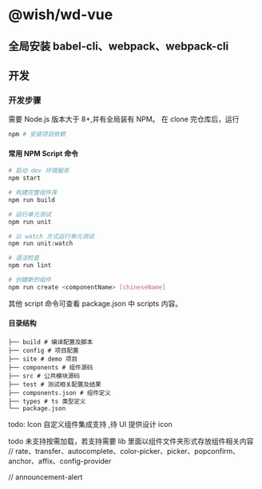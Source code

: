 # @wish/wd-vue

## 全局安装 babel-cli、webpack、webpack-cli

## 开发

### 开发步骤

需要 Node.js 版本大于 8+,并有全局装有 NPM。
在 clone 完仓库后，运行

```bash
npm # 安装项目依赖
```

#### 常用 NPM Script 命令

```bash
# 启动 dev 环境服务
npm start

# 构建完整组件库
npm run build

# 运行单元测试
npm run unit

# 以 watch 方式运行单元测试
npm run unit:watch

# 语法检查
npm run lint

# 创建新的组件
npm run create <componentName> [chineseName]
```

其他 script 命令可查看 package.json 中 scripts 内容。

#### 目录结构

```
├── build # 编译配置及脚本
├── config # 项目配置
├── site # demo 项目
├── components # 组件源码
├── src # 公共模块源码
├── test # 测试相关配置及结果
├── components.json # 组件定义
├── types # ts 类型定义
└── package.json
```

todo: Icon 自定义组件集成支持 ,待 UI 提供设计 icon

todo 未支持按需加载，若支持需要 lib 里面以组件文件夹形式存放组件相关内容
// rate、transfer、autocomplete、color-picker、picker、popconfirm、anchor、affix、config-provider

// announcement-alert
